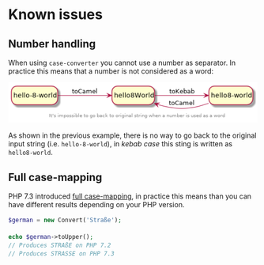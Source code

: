 Known issues
============

Number handling
---------------

When using `case-converter` you cannot use a number as separator. In practice 
this means that a number is not considered as a word: 

![Phing targets](./number-problem.png "Phing targets")

As shown in the previous example, there is no way to go back to the original 
input string (i.e. `hello-8-world`), in _kebab case_ this sting is written as 
`hello8-world`.  

Full case-mapping
-----------------

PHP 7.3 introduced [full case-mapping], in practice this means than you can 
have different results depending on your PHP version.

```php
$german = new Convert('Straße');

echo $german->toUpper();
// Produces STRAßE on PHP 7.2
// Produces STRASSE on PHP 7.3
```

[full case-mapping]: https://www.php.net/manual/en/migration73.new-features.php#migration73.new-features.mbstring.case-mapping-folding
